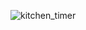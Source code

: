 ![kitchen_timer](https://github.com/K-Zenigata/KitchenTimer_JavaFX/assets/114846454/fe10ede1-7f93-4564-9dc5-2cf3b31d9441)
